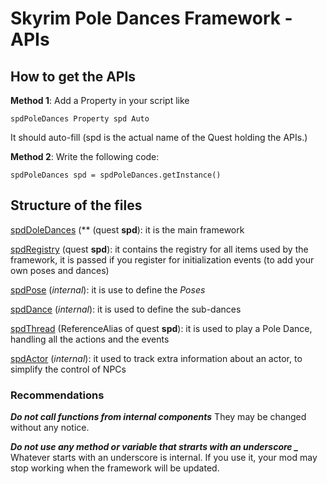 # Skyrim Pole Dances Framework - APIs

## How to get the APIs

**Method 1**:
Add a Property in your script like
```
spdPoleDances Property spd Auto
```

It should auto-fill (spd is the actual name of the Quest holding the APIs.)


**Method 2**:
Write the following code:
```
spdPoleDances spd = spdPoleDances.getInstance()
```


## Structure of the files

[spdDoleDances](spdDoleDances.md) (** (quest **spd**): it is the main framework

[spdRegistry](spdRegistry.md) (quest **spd**): it contains the registry for all items used by the framework, it is passed if you register for initialization events (to add your own poses and dances)

[spdPose](spdPose.md) (_internal_): it is use to define the _Poses_

[spdDance](spdDance.md) (_internal_): it is used to define the sub-dances

[spdThread](spdThread.md) (ReferenceAlias of quest **spd**): it is used to play a Pole Dance, handling all the actions and the events

[spdActor](spdActor.md) (_internal_): it used to track extra information about an actor, to simplify the control of NPCs



### Recommendations

***Do not call functions from internal components***
They may be changed without any notice.

***Do not use any method or variable that strarts with an underscore \_***
Whatever starts with an underscore is internal. If you use it, your mod may stop working when the framework will be updated.
